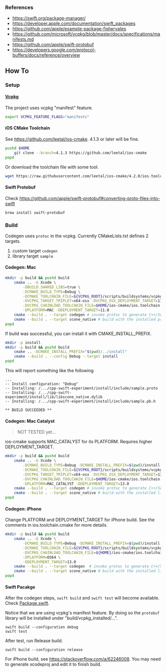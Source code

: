 
### References

* https://swift.org/package-manager/
* https://developer.apple.com/documentation/swift_packages
* https://github.com/apple/example-package-fisheryates
* https://github.com/microsoft/vcpkg/blob/master/docs/specifications/manifests.md
* https://github.com/apple/swift-protobuf
* https://developers.google.com/protocol-buffers/docs/reference/overview

## How To

### Setup

#### [Vcpkg](https://github.com/microsoft/vcpkg)

The project uses vcpkg "manifest" feature.

```bash
export VCPKG_FEATURE_FLAGS="manifests"
```

#### iOS CMake Toolchain

See https://github.com/leetal/ios-cmake. 4.1.3 or later will be fine.

```bash
pushd $HOME
    git clone --branch=4.1.3 https://github.com/leetal/ios-cmake
popd
```

Or download the toolchain file with some tool.

```bash
wget https://raw.githubusercontent.com/leetal/ios-cmake/4.2.0/ios.toolchain.cmake
```

#### Swift Protobuf

Check https://github.com/apple/swift-protobuf#converting-proto-files-into-swift

```
brew install swift-protobuf
```

### Build

Codegen uses `protoc` in the vcpkg. Currently CMakeLists.txt defines 2 targets.

1. custom target `codegen`
2. library target `sample`

#### Codegen: Mac

```bash
mkdir -p build && pushd build
    cmake .. -G Xcode \
        -DBUILD_SHARED_LIBS=true \
        -DCMAKE_BUILD_TYPE=Debug \
        -DCMAKE_TOOLCHAIN_FILE=${VCPKG_ROOT}/scripts/buildsystems/vcpkg.cmake \
        -DVCPKG_TARGET_TRIPLET=x64-osx -DVCPKG_OSX_DEPLOYMENT_TARGET=11.0 \
        -DVCPKG_CHAINLOAD_TOOLCHAIN_FILE=$HOME/ios-cmake/ios.toolchain.cmake \
        -DPLATFORM=MAC -DDEPLOYMENT_TARGET=11.0 
    cmake --build . --target codegen # invoke protoc to generate C++/Swift code
    cmake --build . --target scone_native # build with the installed protobuf library in vcpkg
popd
```

If build was successful, you can install it with CMAKE_INSTALL_PREFIX.

```bash
mkdir -p install
mkdir -p build && pushd build
    cmake .. -DCMAKE_INSTALL_PREFIX="$(pwd)/../install"
    cmake --build . --config Debug --target install
popd
```
This will report something like the following

```
...
-- Install configuration: "Debug"
-- Installing: /.../cpp-swift-experiment/install/include/sample.proto
-- Installing: /.../cpp-swift-experiment/install/lib/libscone_native.dylib
-- Installing: /.../cpp-swift-experiment/install/include/sample.pb.h

** BUILD SUCCEEDED **

```

#### Codegen: Mac Catalyst

> NOT TESTED yet...

ios-cmake supports MAC_CATALYST for its PLATFORM. Requires higher DEPLOYMENT_TARGET.

```bash
mkdir -p build && pushd build
    cmake .. -G Xcode \
        -DCMAKE_BUILD_TYPE=Debug -DCMAKE_INSTALL_PREFIX=$(pwd)/install \
        -DCMAKE_TOOLCHAIN_FILE=${VCPKG_ROOT}/scripts/buildsystems/vcpkg.cmake \
        -DVCPKG_TARGET_TRIPLET=x64-osx -DVCPKG_OSX_DEPLOYMENT_TARGET=13.0 \
        -DVCPKG_CHAINLOAD_TOOLCHAIN_FILE=$HOME/ios-cmake/ios.toolchain.cmake \
        -DPLATFORM=MAC_CATALYST -DDEPLOYMENT_TARGET=13.0
    cmake --build . --target codegen # invoke protoc to generate C++/Swift code
    cmake --build . --target scone_native # build with the installed library in vcpkg
popd
```

#### Codegen: iPhone

Change PLATFORM and DEPLOYMENT_TARGET for iPhone build. 
See the comments in ios.toolchain.cmake for more details.

```bash
mkdir -p build && pushd build
    cmake .. -G Xcode \
        -DCMAKE_BUILD_TYPE=Debug -DCMAKE_INSTALL_PREFIX=$(pwd)/install \
        -DCMAKE_TOOLCHAIN_FILE=${VCPKG_ROOT}/scripts/buildsystems/vcpkg.cmake \
        -DVCPKG_CHAINLOAD_TOOLCHAIN_FILE=${HOME}/ios-cmake/ios.toolchain.cmake \
        -DPLATFORM=OS64 \
        -DDEPLOYMENT_TARGET=13.0
    cmake --build . --target codegen  # invoke protoc to generate C++/Swift code
    cmake --build . --target scone_native # build with the installed library in vcpkg
popd
```

#### Swift Pacakge

After the codegen steps, `swift build` and `swift test` will become available.
Check [Package.swift](./Package.swift).

Notice that we are using vcpkg's manifest feature. By doing so the `protobuf` library will be installed under "build/vcpkg_installed/...".

```
swift build --configuration debug
swift test
```

After test, run Release build.

```
swift build --configuration release
```

For iPhone build, see https://stackoverflow.com/a/62246008. You may need to generate xcodeproj and edit it to finish build.
